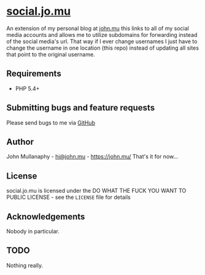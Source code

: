 [social.jo.mu](https://social.jo.mu/)
================================================================================

An extension of my personal blog at [john.mu](john.mu) this links to all of my
social media accounts and allows me to utilize subdomains for forwarding instead
of the social media's url. That way if I ever change usernames I just have to
change the username in one location (this repo) instead of updating all sites
that point to the original username.

Requirements
------------

- PHP 5.4+

Submitting bugs and feature requests
------------------------------------

Please send bugs to me via
[GitHub](https://github.com/mullanaphy/social.jo.mu/issues)

Author
------

John Mullanaphy - <hi@john.mu> - <https://john.mu/>
That's it for now...

License
-------

social.jo.mu is licensed under the DO WHAT THE FUCK YOU WANT TO PUBLIC LICENSE -
see the `LICENSE` file for details

Acknowledgements
----------------

Nobody in particular.

TODO
----

Nothing really.
